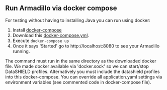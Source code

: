 ## Run Armadillo via docker compose
For testing without having to installing Java you can run using docker:

1. Install [docker-compose](https://docs.docker.com/compose/install/)
2. Download this [docker-compose.yml](docker-compose.yml).
3. Execute ```docker-compose up```
4. Once it says 'Started' go to http://localhost:8080 to see your Armadillo running.

The command must run in the same directory as the downloaded docker file. We made docker available via 'docker.sock' so we can start/stop DataSHIELD profiles. Alternatively you must include the datashield profiles into this docker-compose. You can override all application.yaml settings via environment variables 
(see commented code in docker-compose file).
